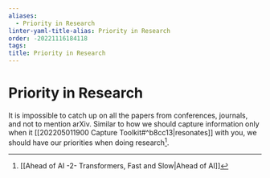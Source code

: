 ```yaml
---
aliases:
  - Priority in Research
linter-yaml-title-alias: Priority in Research
order: -20221116184118
tags:
title: Priority in Research
---
```


# Priority in Research

It is impossible to catch up on all the papers from conferences, journals, and not to mention arXiv. Similar to how we should capture information only when it [[202205011900 Capture Toolkit#^b8cc13|resonates]] with you, we should have our priorities when doing research[^1].

[^1]: [[Ahead of AI -2- Transformers, Fast and Slow|Ahead of AI]]